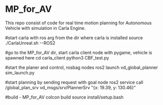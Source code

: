 # MP_for_AV
This repo consist of code for real time motion planning for Autonomous Vehicle with simulation in Carla Engine. 

#start carla with ros arg from the dir where carla is installed
source ./CarlaUnreal.sh --ROS2

#go to the MP_for_AV dir, start carla client node with pygame, vehicle is spawned here
cd carla_client 
python3 CBF_test.py

#start the planer and control, rosbag nodes
ros2 launch vd_global_planner sim_launch.py

#start planning by sending request with goal node
ros2 service call /global_plan_srv vd_msgs/srv/PlannerSrv "{x: 19.39, y: 130.46}"

#build - MP_for_AV
colcon build
source install/setup.bash

